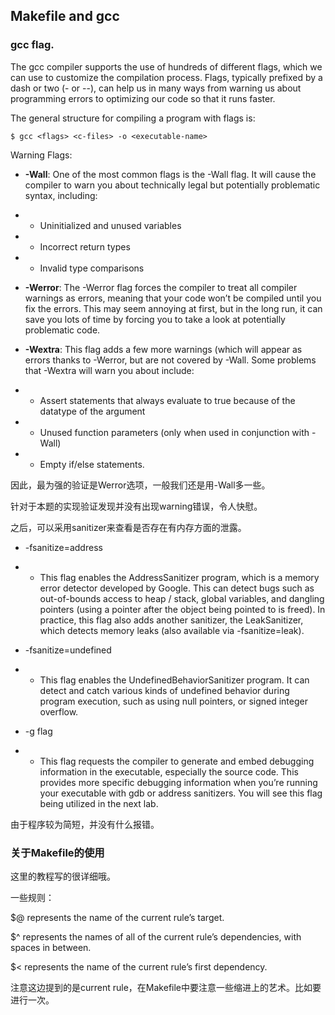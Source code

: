 ## Makefile and gcc
### gcc flag.
The gcc compiler supports the use of hundreds of different flags, which we can use to customize the compilation process. Flags, typically prefixed by a dash or two (-<flag> or --<flag>), can help us in many ways from warning us about programming errors to optimizing our code so that it runs faster.

The general structure for compiling a program with flags is:
```
$ gcc <flags> <c-files> -o <executable-name>
```
Warning Flags:

- **-Wall**: One of the most common flags is the -Wall flag. It will cause the compiler to warn you about technically legal but potentially problematic syntax, including:
- - Uninitialized and unused variables
- - Incorrect return types
- - Invalid type comparisons


- **-Werror**: The -Werror flag forces the compiler to treat all compiler warnings as errors, meaning that your code won’t be compiled until you fix the errors. This may seem annoying at first, but in the long run, it can save you lots of time by forcing you to take a look at potentially problematic code.
- **-Wextra**: 
This flag adds a few more warnings (which will appear as errors thanks to -Werror, but are not covered by -Wall. Some problems that -Wextra will warn you about include:
- - Assert statements that always evaluate to true because of the datatype of the argument
- - Unused function parameters (only when used in conjunction with -Wall)
- - Empty if/else statements.

因此，最为强的验证是Werror选项，一般我们还是用-Wall多一些。

针对于本题的实现验证发现并没有出现warning错误，令人快慰。

之后，可以采用sanitizer来查看是否存在有内存方面的泄露。

- -fsanitize=address 

- - This flag enables the AddressSanitizer program, which is a memory error detector developed by Google. This can detect bugs such as out-of-bounds access to heap / stack, global variables, and dangling pointers (using a pointer after the object being pointed to is freed). In practice, this flag also adds another sanitizer, the LeakSanitizer, which detects memory leaks (also available via -fsanitize=leak).
- -fsanitize=undefined 

- - This flag enables the UndefinedBehaviorSanitizer program. It can detect and catch various kinds of undefined behavior during program execution, such as using null pointers, or signed integer overflow.
- -g flag 

- - This flag requests the compiler to generate and embed debugging information in the executable, especially the source code. This provides more specific debugging information when you’re running your executable with gdb or address sanitizers. You will see this flag being utilized in the next lab.

由于程序较为简短，并没有什么报错。

### 关于Makefile的使用
这里的教程写的很详细哦。

一些规则：

$@ represents the name of the current rule’s target.

$^ represents the names of all of the current rule’s dependencies, with spaces in between.

$< represents the name of the current rule’s first dependency.

注意这边提到的是current rule，在Makefile中要注意一些缩进上的艺术。比如要进行一次<tab>。